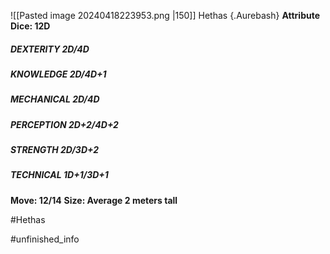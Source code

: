 ![[Pasted image 20240418223953.png |150]]
Hethas {.Aurebash}
**Attribute Dice: 12D**
##### DEXTERITY 2D/4D
##### KNOWLEDGE 2D/4D+1
##### MECHANICAL 2D/4D
##### PERCEPTION 2D+2/4D+2
##### STRENGTH 2D/3D+2
##### TECHNICAL 1D+1/3D+1
**Move: 12/14**
**Size: Average 2 meters tall**


#Hethas 


#unfinished_info 